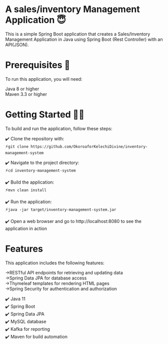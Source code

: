 # A sales/inventory Management Application 😇

This is a simple Spring Boot application that creates a Sales/Inventory Management Application in Java using Spring Boot (Rest Controller) with an API(JSON).

# Prerequisites 🚀

To run this application, you will need:

Java 8 or higher</br>
Maven 3.3 or higher

# Getting Started 👩‍💻
To build and run the application, follow these steps:

✔️ Clone the repository with:</br>
    ⚡```git clone https://github.com/OkoroaforKelechiDivine/inventory-management-system```


✔️ Navigate to the project directory:</br>
    ⚡```cd inventory-management-system```


✔️ Build the application:</br>
   ⚡```mvn clean install```

✔️ Run the application:</br>
   ⚡```java -jar target/inventory-management-system.jar```

✔️ Open a web browser and go to http://localhost:8080 to see the application in action

# Features
This application includes the following features:

&rarr;RESTful API endpoints for retrieving and updating data</br>
&rarr;Spring Data JPA for database access</br>
&rarr;Thymeleaf templates for rendering HTML pages</br>
&rarr;Spring Security for authentication and authorization

✔️ Java 11<br/>
✔️ Spring Boot<br/>
✔️ Spring Data JPA<br/>
✔️ MySQL database<br/>
✔️ Kafka for reporting<br/>
✔️ Maven for build automation

